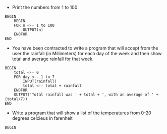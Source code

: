- Print the numbers from 1 to 100
```pseudocode
BEGIN
	BEGIN
	FOR n <-- 1 to 100
		OUTPUT(n)
	ENDFOR
END
```
- You have been contracted to write a program that will accept from the user the rainfall (in Millimeters) for each day of the week and then show total and average rainfall for that week.
```pseudocode
BEGIN
	total <-- 0
	FOR day <-- 1 to 7
		INPUT(rainfall)
		total <-- total + rainfall
	ENDFOR
	OUTPUT('Total rainfall was ' + total + ', with an average of ' + (total/7))
END
```
- Write a program that will show a list of the temperatures from 0-20 degrees celcieus in farenheit
```pseudocode
BEGIN
	
```